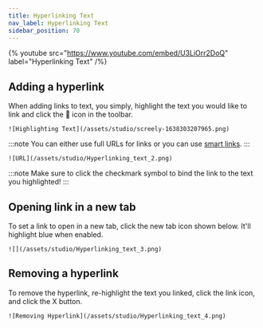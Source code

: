 ```yaml
---
title: Hyperlinking Text
nav_label: Hyperlinking Text
sidebar_position: 70
---
```


{% youtube src="https://www.youtube.com/embed/U3LiOrr2DoQ" label="Hyperlinking Text" /%}

## Adding a hyperlink

When adding links to text, you simply, highlight the text you would like to link and click the 🔗 icon in the toolbar.

    ![Highlighting Text](/assets/studio/screely-1638303207965.png)

:::note
You can either use full URLs for links or you can
use [smart links](/docs/studio/content/Basic-Page-Editing/Smart-Links).
:::

    ![URL](/assets/studio/Hyperlinking_text_2.png)

:::note
Make sure to click the checkmark symbol to bind the link to the text you highlighted!
:::

## Opening link in a new tab

To set a link to open in a new tab, click the new tab icon shown below. It'll highlight blue when enabled.

    ![](/assets/studio/Hyperlinking_text_3.png)

## Removing a hyperlink

To remove the hyperlink, re-highlight the text you linked, click the link icon, and click the X button.

    ![Removing Hyperlink](/assets/studio/Hyperlinking_text_4.png)

